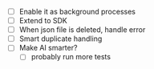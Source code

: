- [ ] Enable it as background processes
- [ ] Extend to SDK
- [ ] When json file is deleted, handle error
- [ ] Smart duplicate handling
- [ ] Make AI smarter?
  - [ ] probably run more tests